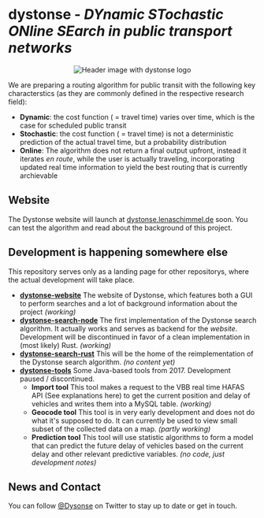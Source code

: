 # dystonse - _DYnamic STochastic ONline SEarch in public transport networks_
<p align="center">
  <img src="https://github.com/lenaschimmel/dystonse/blob/master/header_white.png?raw=true" alt="Header image with dystonse logo"/>
</p>

We are preparing a routing algorithm for public transit with the following key characterstics (as they are commonly defined in the respective research field):

 * __Dynamic__: the cost function ( = travel time) varies over time, which is the case for scheduled public transit
 * __Stochastic__: the cost function ( = travel time) is not a deterministic prediction of the actual travel time, but a probability distribution
 * __Online__: The algorithm does not return a final output upfront, instead it iterates _en route_, while the user is actually traveling, incorporating updated real time information to yield the best routing that is currently archievable

## Website
The Dystonse website will launch at [dystonse.lenaschimmel.de](http://dystonse.lenaschimmel.de) soon. You can test the algorithm and read about the background of this project.

## Development is happening somewhere else
This repository serves only as a landing page for other repositorys, where the actual development will take place.

 * **[dystonse-website](https://github.com/lenaschimmel/dystonse-website)** The website of Dystonse, which features both a GUI to perform searches and a lot of background information about the project _(working)_
 * **[dystonse-search-node](https://github.com/lenaschimmel/dystonse-search-node)** The first implementation of the Dystonse search algorithm. It actually works and serves as backend for the _website_. Development will be discontinued in favor of a clean implementation in (most likely) Rust. _(working)_
 * **[dystonse-search-rust](https://github.com/lenaschimmel/dystonse-search-rust)** This will be the home of the reimplementation  of the Dystonse search algorithm. _(no content yet)_
 * **[dystonse-tools](https://github.com/lenaschimmel/dystonse-tools)** Some Java-based tools from 2017. Development paused / discontinued.
   * **Import tool** This tool makes a request to the VBB real time HAFAS API (See explanations here) to get the current position and delay of vehicles and writes them into a MySQL table. _(working)_
   * **Geocode tool** This tool is in very early development and does not do what it's supposed to do. It can currently be used to view small subset of the collected data on a map. _(partly working)_
   * **Prediction tool** This tool will use statistic algorithms to form a model that can predict the future delay of vehicles based on the current delay and other relevant predictive variables. _(no code, just development notes)_

## News and Contact

You can follow [@Dysonse](https://twitter.com/dystonse) on Twitter to stay up to date or get in touch.
